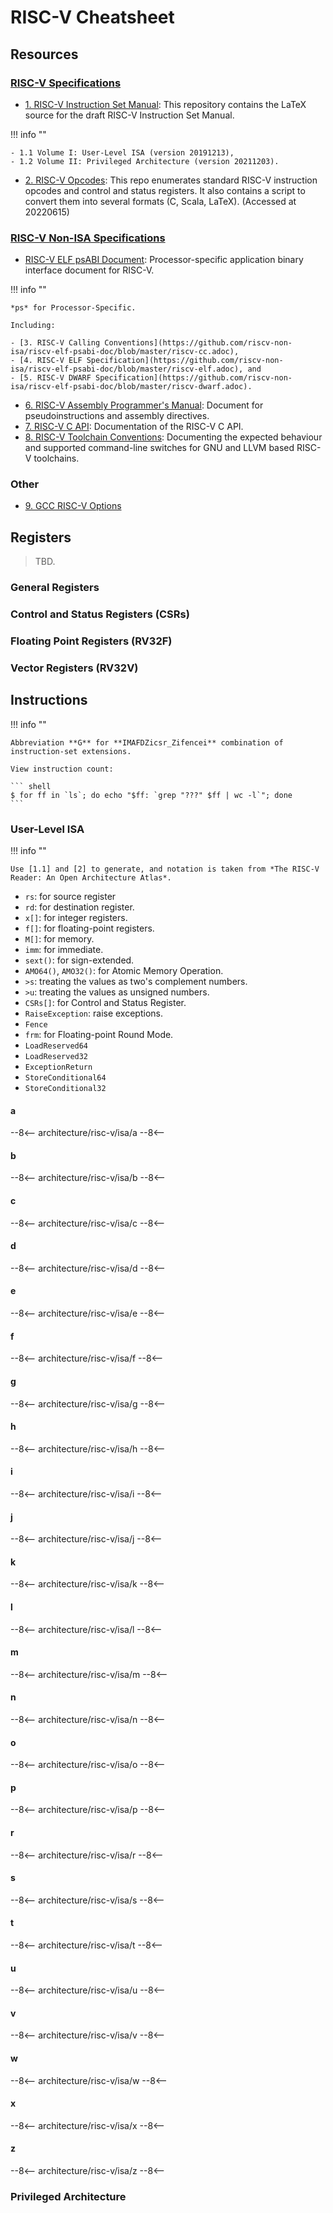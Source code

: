 # RISC-V Cheatsheet

## Resources

### [RISC-V Specifications](https://github.com/riscv)

- [1. RISC-V Instruction Set Manual](https://github.com/riscv/riscv-isa-manual): This repository contains the LaTeX source for the draft RISC-V Instruction Set Manual.

!!! info ""

    - 1.1 Volume I: User-Level ISA (version 20191213),
    - 1.2 Volume II: Privileged Architecture (version 20211203).

- [2. RISC-V Opcodes](https://github.com/riscv/riscv-opcodes): This repo enumerates standard RISC-V instruction opcodes and control and status registers. It also contains a script to convert them into several formats (C, Scala, LaTeX). (Accessed at 20220615)

### [RISC-V Non-ISA Specifications](https://github.com/riscv-non-isa)

- [RISC-V ELF psABI Document](https://github.com/riscv-non-isa/riscv-elf-psabi-doc): Processor-specific application binary interface document for RISC-V.

!!! info ""

    *ps* for Processor-Specific.

    Including:

    - [3. RISC-V Calling Conventions](https://github.com/riscv-non-isa/riscv-elf-psabi-doc/blob/master/riscv-cc.adoc),
    - [4. RISC-V ELF Specification](https://github.com/riscv-non-isa/riscv-elf-psabi-doc/blob/master/riscv-elf.adoc), and
    - [5. RISC-V DWARF Specification](https://github.com/riscv-non-isa/riscv-elf-psabi-doc/blob/master/riscv-dwarf.adoc).


- [6. RISC-V Assembly Programmer's Manual](https://github.com/riscv-non-isa/riscv-asm-manual/blob/master/riscv-asm.md): Document for pseudoinstructions and assembly directives.
- [7. RISC-V C API](https://github.com/riscv-non-isa/riscv-c-api-doc/blob/master/riscv-c-api.md): Documentation of the RISC-V C API.
- [8. RISC-V Toolchain Conventions](https://github.com/riscv-non-isa/riscv-toolchain-conventions): Documenting the expected behaviour and supported command-line switches for GNU and LLVM based RISC-V toolchains.

### Other

- [9. GCC RISC-V Options](https://gcc.gnu.org/onlinedocs/gcc/RISC-V-Options.html)


## Registers

> TBD.

### General Registers
### Control and Status Registers (CSRs)
### Floating Point Registers (RV32F)
### Vector Registers (RV32V)


## Instructions

!!! info ""

  	Abbreviation **G** for **IMAFDZicsr_Zifencei** combination of instruction-set extensions.

  	View instruction count: 
		
    ``` shell
    $ for ff in `ls`; do echo "$ff: `grep "???" $ff | wc -l`"; done
    ```

### User-Level ISA

!!! info ""

    Use [1.1] and [2] to generate, and notation is taken from *The RISC-V Reader: An Open Architecture Atlas*.

- `rs`: for source register
- `rd`: for destination register.
- `x[]`: for integer registers.
- `f[]`: for floating-point registers.
- `M[]`: for memory.
- `imm`: for immediate.
- `sext()`: for sign-extended.
- `AMO64()`, `AMO32()`: for Atomic Memory Operation.
- `>s`: treating the values as two's complement numbers.
- `>u`: treating the values as unsigned numbers.
- `CSRs[]`: for Control and Status Register.
- `RaiseException`: raise exceptions.
- `Fence`
- `frm`: for Floating-point Round Mode.
- `LoadReserved64`
- `LoadReserved32`
- `ExceptionReturn`
- `StoreConditional64`
- `StoreConditional32`

#### a

--8<--
architecture/risc-v/isa/a
--8<--

#### b

--8<--
architecture/risc-v/isa/b
--8<--

#### c

--8<--
architecture/risc-v/isa/c
--8<--

#### d

--8<--
architecture/risc-v/isa/d
--8<--


#### e

--8<--
architecture/risc-v/isa/e
--8<--

#### f

--8<--
architecture/risc-v/isa/f
--8<--

#### g

--8<--
architecture/risc-v/isa/g
--8<--

#### h

--8<--
architecture/risc-v/isa/h
--8<--

#### i

--8<--
architecture/risc-v/isa/i
--8<--

#### j

--8<--
architecture/risc-v/isa/j
--8<--

#### k

--8<--
architecture/risc-v/isa/k
--8<--

#### l

--8<--
architecture/risc-v/isa/l
--8<--

#### m

--8<--
architecture/risc-v/isa/m
--8<--

#### n

--8<--
architecture/risc-v/isa/n
--8<--

#### o

--8<--
architecture/risc-v/isa/o
--8<--

#### p

--8<--
architecture/risc-v/isa/p
--8<--

#### r

--8<--
architecture/risc-v/isa/r
--8<--

#### s

--8<--
architecture/risc-v/isa/s
--8<--

#### t

--8<--
architecture/risc-v/isa/t
--8<--


#### u

--8<--
architecture/risc-v/isa/u
--8<--

#### v

--8<--
architecture/risc-v/isa/v
--8<--

#### w

--8<--
architecture/risc-v/isa/w
--8<--

#### x

--8<--
architecture/risc-v/isa/x
--8<--

#### z

--8<--
architecture/risc-v/isa/z
--8<--

### Privileged Architecture
